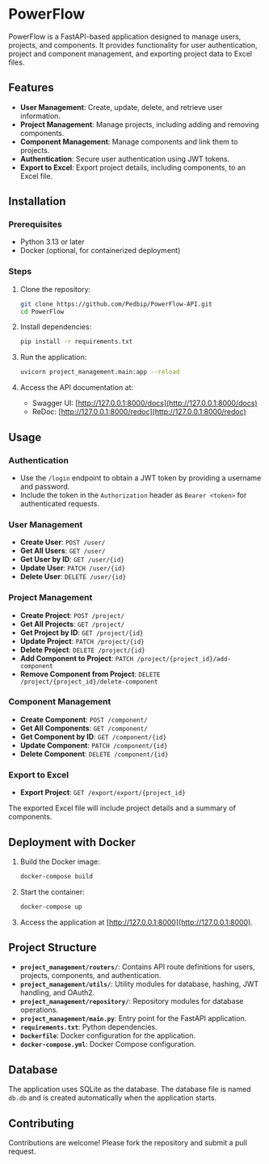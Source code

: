 # PowerFlow

PowerFlow is a FastAPI-based application designed to manage users, projects, and components. It provides functionality for user authentication, project and component management, and exporting project data to Excel files.

## Features

- **User Management**: Create, update, delete, and retrieve user information.
- **Project Management**: Manage projects, including adding and removing components.
- **Component Management**: Manage components and link them to projects.
- **Authentication**: Secure user authentication using JWT tokens.
- **Export to Excel**: Export project details, including components, to an Excel file.

## Installation

### Prerequisites

- Python 3.13 or later
- Docker (optional, for containerized deployment)

### Steps

1. Clone the repository:
   ```bash
   git clone https://github.com/Pedbip/PowerFlow-API.git
   cd PowerFlow
   ```

2. Install dependencies:
   ```bash
   pip install -r requirements.txt
   ```

3. Run the application:
   ```bash
   uvicorn project_management.main:app --reload
   ```

4. Access the API documentation at:
   - Swagger UI: [http://127.0.0.1:8000/docs](http://127.0.0.1:8000/docs)
   - ReDoc: [http://127.0.0.1:8000/redoc](http://127.0.0.1:8000/redoc)

## Usage

### Authentication

- Use the `/login` endpoint to obtain a JWT token by providing a username and password.
- Include the token in the `Authorization` header as `Bearer <token>` for authenticated requests.

### User Management

- **Create User**: `POST /user/`
- **Get All Users**: `GET /user/`
- **Get User by ID**: `GET /user/{id}`
- **Update User**: `PATCH /user/{id}`
- **Delete User**: `DELETE /user/{id}`

### Project Management

- **Create Project**: `POST /project/`
- **Get All Projects**: `GET /project/`
- **Get Project by ID**: `GET /project/{id}`
- **Update Project**: `PATCH /project/{id}`
- **Delete Project**: `DELETE /project/{id}`
- **Add Component to Project**: `PATCH /project/{project_id}/add-component`
- **Remove Component from Project**: `DELETE /project/{project_id}/delete-component`

### Component Management

- **Create Component**: `POST /component/`
- **Get All Components**: `GET /component/`
- **Get Component by ID**: `GET /component/{id}`
- **Update Component**: `PATCH /component/{id}`
- **Delete Component**: `DELETE /component/{id}`

### Export to Excel

- **Export Project**: `GET /export/export/{project_id}`

The exported Excel file will include project details and a summary of components.

## Deployment with Docker

1. Build the Docker image:
   ```bash
   docker-compose build
   ```

2. Start the container:
   ```bash
   docker-compose up
   ```

3. Access the application at [http://127.0.0.1:8000](http://127.0.0.1:8000).

## Project Structure

- **`project_management/routers/`**: Contains API route definitions for users, projects, components, and authentication.
- **`project_management/utils/`**: Utility modules for database, hashing, JWT handling, and OAuth2.
- **`project_management/repository/`**: Repository modules for database operations.
- **`project_management/main.py`**: Entry point for the FastAPI application.
- **`requirements.txt`**: Python dependencies.
- **`Dockerfile`**: Docker configuration for the application.
- **`docker-compose.yml`**: Docker Compose configuration.

## Database

The application uses SQLite as the database. The database file is named `db.db` and is created automatically when the application starts.

## Contributing

Contributions are welcome! Please fork the repository and submit a pull request.
